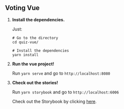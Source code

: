 ## Voting Vue

1.  **Install the dependencies.**

    Just:

    ```shell
    # Go to the directory
    cd quiz-vue/

    # Install the dependencies
    yarn install
    ```

2.  **Run the vue project!**

    Run `yarn serve` and go to `http://localhost:8080`

3.  **Check out the stories!**

    Run `yarn storybook` and go to `http://localhost:6006`

    Check out the Storybook by clicking [here](https://60f3a24f70fd860039dc8f9d-ezzlnohwqs.chromatic.com).
